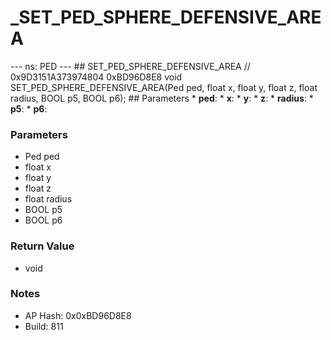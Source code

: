 # _SET_PED_SPHERE_DEFENSIVE_AREA

--- ns: PED --- ## SET_PED_SPHERE_DEFENSIVE_AREA  // 0x9D3151A373974804 0xBD96D8E8 void SET_PED_SPHERE_DEFENSIVE_AREA(Ped ped, float x, float y, float z, float radius, BOOL p5, BOOL p6);   ## Parameters * **ped**: * **x**: * **y**: * **z**: * **radius**: * **p5**: * **p6**:

### Parameters
* Ped ped
* float x
* float y
* float z
* float radius
* BOOL p5
* BOOL p6

### Return Value
* void

### Notes
* AP Hash: 0x0xBD96D8E8
* Build: 811

